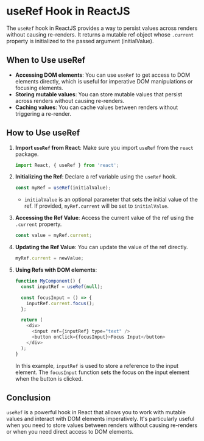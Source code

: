 # useRef Hook in ReactJS

The `useRef` hook in ReactJS provides a way to persist values across renders without causing re-renders. It returns a mutable ref object whose `.current` property is initialized to the passed argument (initialValue). 

## When to Use useRef

- **Accessing DOM elements**: You can use `useRef` to get access to DOM elements directly, which is useful for imperative DOM manipulations or focusing elements.
- **Storing mutable values**: You can store mutable values that persist across renders without causing re-renders.
- **Caching values**: You can cache values between renders without triggering a re-render.

## How to Use useRef

1. **Import `useRef` from React**: Make sure you import `useRef` from the `react` package.

    ```javascript
    import React, { useRef } from 'react';
    ```

2. **Initializing the Ref**: Declare a ref variable using the `useRef` hook.

    ```javascript
    const myRef = useRef(initialValue);
    ```

    - `initialValue` is an optional parameter that sets the initial value of the ref. If provided, `myRef.current` will be set to `initialValue`.

3. **Accessing the Ref Value**: Access the current value of the ref using the `.current` property.

    ```javascript
    const value = myRef.current;
    ```

4. **Updating the Ref Value**: You can update the value of the ref directly.

    ```javascript
    myRef.current = newValue;
    ```

5. **Using Refs with DOM elements**:

    ```javascript
    function MyComponent() {
      const inputRef = useRef(null);

      const focusInput = () => {
        inputRef.current.focus();
      };

      return (
        <div>
          <input ref={inputRef} type="text" />
          <button onClick={focusInput}>Focus Input</button>
        </div>
      );
    }
    ```

    In this example, `inputRef` is used to store a reference to the input element. The `focusInput` function sets the focus on the input element when the button is clicked.

## Conclusion

`useRef` is a powerful hook in React that allows you to work with mutable values and interact with DOM elements imperatively. It's particularly useful when you need to store values between renders without causing re-renders or when you need direct access to DOM elements.
